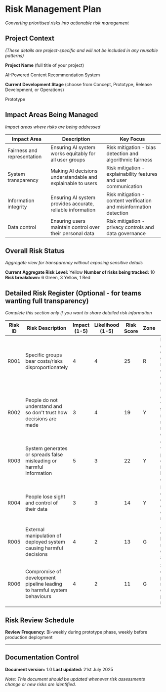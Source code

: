 # Risk Management Plan

*Converting prioritised risks into actionable risk management*

## Project Context
*(These details are project-specific and will not be included in any reusable patterns)*

**Project Name** (full title of your project)
<!--%PROJ_NAME-->AI-Powered Content Recommendation System

**Current Development Stage** (choose from Concept, Prototype, Release Development, or Operations)
<!--%CURRENT_STAGE-->Prototype

## Impact Areas Being Managed
*Impact areas where risks are being addressed*
<!--%IMP_RISKS-->
| Impact Area | Description | Key Focus |
|-------------|-------------|------------|
| Fairness and representation | Ensuring AI system works equitably for all user groups | Risk mitigation - bias detection and algorithmic fairness |
| System transparency | Making AI decisions understandable and explainable to users | Risk mitigation - explainability features and user communication |
| Information integrity | Ensuring AI system provides accurate, reliable information | Risk mitigation - content verification and misinformation detection |
| Data control | Ensuring users maintain control over their personal data | Risk mitigation - privacy controls and data governance |

## Overall Risk Status
*Aggregate view for transparency without exposing sensitive details*

**Current Aggregate Risk Level:** <!--%RISK_STATUS-->Yellow
**Number of risks being tracked:** <!--%RISK_COUNT-->10
**Risk breakdown:** <!--%RISK_BREAKDOWN-->6 Green, 3 Yellow, 1 Red

## Detailed Risk Register (Optional - for teams wanting full transparency)
*Complete this section only if you want to share detailed risk information*
<!--%RISK_REG-->
| Risk ID | Risk Description | Impact (1-5) | Likelihood (1-5) | Risk Score | Zone | Mitigation Strategy |
|---------|------------------|---------------|-------------------|------------|------|---------------------|
| R001 | Specific groups bear costs/risks disproportionately | 4 | 4 | 25 | R | Fairness testing across demographic groups, bias monitoring dashboard, algorithmic auditing |
| R002 | People do not understand and so don't trust how decisions are made | 3 | 4 | 19 | Y | User-friendly explanation features, transparency reports, recommendation reasoning display |
| R003 | System generates or spreads false misleading or harmful information | 5 | 3 | 22 | Y | Content verification pipeline, fact-checking integration, harmful content detection |
| R004 | People lose sight and control of their data | 3 | 3 | 14 | Y | Privacy dashboard, data deletion capabilities, clear consent mechanisms |
| R005 | External manipulation of deployed system causing harmful decisions | 4 | 2 | 13 | G | Anomaly detection, rate limiting, manipulation detection algorithms |
| R006 | Compromise of development pipeline leading to harmful system behaviours | 4 | 2 | 11 | G | Secure development practices, code review, access controls, pipeline monitoring |

## Risk Review Schedule
**Review Frequency:** Bi-weekly during prototype phase, weekly before production deployment

---

## Documentation Control
**Document version:** 1.0
**Last updated:** 21st July 2025

*Note: This document should be updated whenever risk assessments change or new risks are identified.*